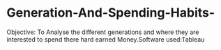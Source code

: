 # Generation-And-Spending-Habits-
Objective: To Analyse the different generations and where they are interested to spend there hard earned Money.Software used:Tableau 
